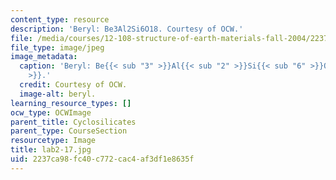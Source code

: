 ```yaml
---
content_type: resource
description: 'Beryl: Be3Al2Si6O18. Courtesy of OCW.'
file: /media/courses/12-108-structure-of-earth-materials-fall-2004/2237ca98fc40c772cac4af3df1e8635f_lab2-17.jpg
file_type: image/jpeg
image_metadata:
  caption: 'Beryl: Be{{< sub "3" >}}Al{{< sub "2" >}}Si{{< sub "6" >}}O{{< sub "18"
    >}}.'
  credit: Courtesy of OCW.
  image-alt: beryl.
learning_resource_types: []
ocw_type: OCWImage
parent_title: Cyclosilicates
parent_type: CourseSection
resourcetype: Image
title: lab2-17.jpg
uid: 2237ca98-fc40-c772-cac4-af3df1e8635f
---
```


